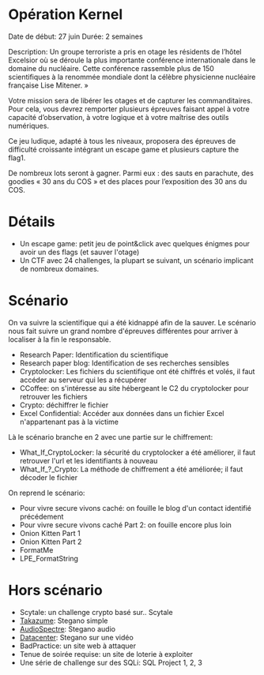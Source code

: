 # Opération Kernel

Date de début: 27 juin
Durée: 2 semaines


Description:
Un groupe terroriste a pris en otage les résidents de l’hôtel Excelsior où se déroule la plus importante conférence internationale dans le domaine du nucléaire. Cette conférence rassemble plus de 150 scientifiques à la renommée mondiale dont la célèbre physicienne nucléaire française Lise Mitener. »

Votre mission sera de libérer les otages et de capturer les commanditaires. Pour cela, vous devrez remporter plusieurs épreuves faisant appel à votre capacité d’observation, à votre logique et à votre maîtrise des outils numériques.

Ce jeu ludique, adapté à tous les niveaux, proposera des épreuves de difficulté croissante intégrant un escape game et plusieurs capture the flag1.

De nombreux lots seront à gagner. Parmi eux : des sauts en parachute, des goodies « 30 ans du COS » et des places pour l’exposition des 30 ans du COS.

# Détails
- Un escape game: petit jeu de point&click avec quelques énigmes pour avoir un des flags (et sauver l'otage)
- Un CTF avec 24 challenges, la plupart se suivant, un scénario implicant de nombreux domaines.

# Scénario
On va suivre la scientifique qui a été kidnappé afin de la sauver. Le scénario nous fait suivre un grand nombre d'épreuves différentes pour arriver à localiser à la fin le responsable.

- Research Paper: Identification du scientifique
- Research paper blog: Identification de ses recherches sensibles
- Cryptolocker: Les fichiers du scientifique ont été chiffrés et volés, il faut accéder au serveur qui les a récupérer
- CCoffee: on s'intéresse au site hébergeant le C2 du cryptolocker pour retrouver les fichiers
- Crypto: déchiffrer le fichier 
- Excel Confidential: Accéder aux données dans un fichier Excel n'appartenant pas à la victime

Là le scénario branche en 2 avec une partie sur le chiffrement:
- What_If_CryptoLocker: la sécurité du cryptolocker a été améliorer, il faut retrouver l'url et les identifiants à nouveau
- What_If_?_Crypto: La méthode de chiffrement a été améliorée; il faut décoder le fichier

On reprend le scénario:
- Pour vivre secure vivons caché: on fouille le blog d'un contact identifié précédement
- Pour vivre secure vivons caché Part 2: on fouille encore plus loin
- Onion Kitten Part 1
- Onion Kitten Part 2
- FormatMe
- LPE_FormatString

# Hors scénario
- Scytale: un challenge crypto basé sur.. Scytale 
- [Takazume](Steganography/Takazume/ReadMe.md): Stegano simple
- [AudioSpectre](Steganography/AudioSpectre/ReadMe.md): Stegano audio
- [Datacenter](Steganography/Datacenter/ReadMe.md): Stegano sur une vidéo
- BadPractice: un site web à attaquer
- Tenue de soirée requise: un site de loterie à exploiter 
- Une série de challenge sur des SQLi: SQL Project 1, 2, 3